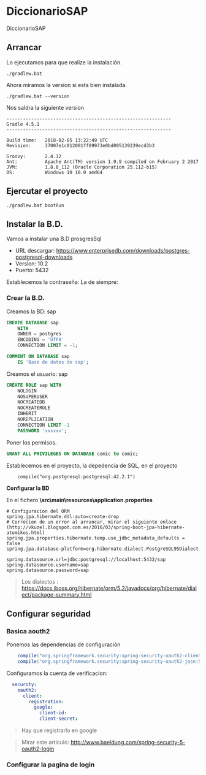 # DiccionarioSAP
DiccionarioSAP

## Arrancar

Lo ejecutamos para que realize la instalación.

```
./gradlew.bat 
```

Ahora miramos la version si esta bien instalada.

```
./gradlew.bat --version
```

Nos saldra la siguiente version
```
------------------------------------------------------------
Gradle 4.5.1
------------------------------------------------------------

Build time:   2018-02-05 13:22:49 UTC
Revision:     37007e1c012001ff09973e0bd095139239ecd3b3

Groovy:       2.4.12
Ant:          Apache Ant(TM) version 1.9.9 compiled on February 2 2017
JVM:          1.8.0_112 (Oracle Corporation 25.112-b15)
OS:           Windows 10 10.0 amd64
```

## Ejercutar el proyecto

```
./gradlew.bat bootRun
```

## Instalar la B.D.

Vamos a instalar una B.D prosgresSql

* URL descargar: https://www.enterprisedb.com/downloads/postgres-postgresql-downloads 
* Version: 10.2
* Puerto: 5432

Establecemos la contraseña: La de siempre:

### Crear la B.D.

Creamos la BD: sap

``` sql
CREATE DATABASE sap
    WITH 
    OWNER = postgres
    ENCODING = 'UTF8'
    CONNECTION LIMIT = -1;

COMMENT ON DATABASE sap
    IS 'Base de datos de sap';
```

Creamos el usuario: sap

``` sql
CREATE ROLE sap WITH
	NOLOGIN
	NOSUPERUSER
	NOCREATEDB
	NOCREATEROLE
	INHERIT
	NOREPLICATION
	CONNECTION LIMIT -1
	PASSWORD 'xxxxxx';
```

Poner los permisos.

``` sql
GRANT ALL PRIVILEGES ON DATABASE comic to comic;
```
 
Establecemos en el proyecto, la depedencia de SQL, en el proyecto

```
	compile("org.postgresql:postgresql:42.2.1")
```

**Configurar la BD**

En el fichero **\src\main\resources\application.properties**

``` properties
# Configuracion del ORM
spring.jpa.hibernate.ddl-auto=create-drop
# Correcion de un error al arrancar, mirar el siguiente enlace  (http://vkuzel.blogspot.com.es/2016/03/spring-boot-jpa-hibernate-atomikos.html)
spring.jpa.properties.hibernate.temp.use_jdbc_metadata_defaults = false
spring.jpa.database-platform=org.hibernate.dialect.PostgreSQL95Dialect

spring.datasource.url=jdbc:postgresql://localhost:5432/sap
spring.datasource.username=sap
spring.datasource.password=sap
```

> Los dialectos : https://docs.jboss.org/hibernate/orm/5.2/javadocs/org/hibernate/dialect/package-summary.html

## Configurar seguridad

### Basica aouth2
Ponemos las dependencias de configuración 

```groovy
    compile("org.springframework.security:spring-security-oauth2-client:5.0.3.RELEASE")
    compile("org.springframework.security:spring-security-oauth2-jose:5.0.3.RELEASE")
```

Configuramos la cuenta de verificacion:

```yaml
  security:
    oauth2:
      client:
        registration:
          google:
            client-id:  
            client-secret: 
```

> Hay que registrarlo en google

> Mirar este articulo: http://www.baeldung.com/spring-security-5-oauth2-login

### Configurar la pagina de login
